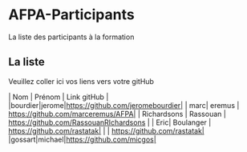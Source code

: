 # AFPA-Participants
La liste des participants à la formation

## La liste 
Veuillez coller ici vos liens vers votre gitHub

| Nom | Prénom | Link gitHub | 
|bourdier|jerome|https://github.com/jeromebourdier| 
| marc| eremus | https://github.com/marceremus/AFPA|
| Richardsons | Rassouan | https://github.com/RassouanRIchardsons |
| Eric| Boulanger | https://github.com/rastatak|
| | https://github.com/rastatak| 
|gossart|michael|https://github.com/micgos|

